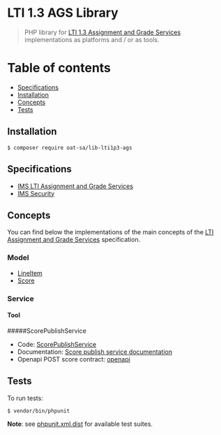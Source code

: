 # LTI 1.3 AGS Library

> PHP library for [LTI 1.3 Assignment and Grade Services](https://www.imsglobal.org/spec/lti-ags/v2p0) implementations as platforms and / or as tools.

# Table of contents

- [Specifications](#specifications)
- [Installation](#installation)
- [Concepts](#concepts)
- [Tests](#tests)

## Installation

```console
$ composer require oat-sa/lib-lti1p3-ags
```

## Specifications

- [IMS LTI Assignment and Grade Services](https://www.imsglobal.org/spec/lti-ags/v2p0)
- [IMS Security](https://www.imsglobal.org/spec/security/v1p0)

## Concepts

You can find below the implementations of the main concepts of the [LTI Assignment and Grade Services](https://www.imsglobal.org/spec/lti-ags/v2p0) specification.

###  Model

- [LineItem](src/Model/LineItem.php)
- [Score](src/Model/Score.php)

### Service

#### Tool
#####ScorePublishService
- Code: [ScorePublishService](src/Tool/Service.php)
- Documentation: [Score publish service documentation ](https://www.imsglobal.org/spec/lti-ags/v2p0#score-publish-service)
- Openapi POST score contract: [openapi](https://www.imsglobal.org/spec/lti-ags/v2p0#score-publish-service)

## Tests

To run tests:

```console
$ vendor/bin/phpunit
```
**Note**: see [phpunit.xml.dist](phpunit.xml.dist) for available test suites.

